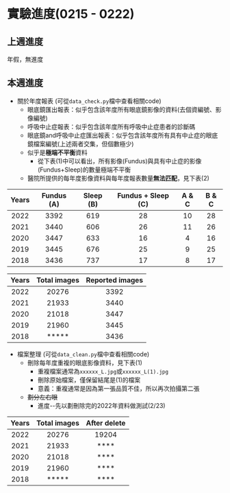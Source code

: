 # **實驗進度(0215 - 0222)**

## 上週進度
年假，無進度

## 本週進度
* 關於年度報表 (可從`data_check.py`檔中查看相關code)
  * 眼底鏡匯出報表：似乎包含該年度所有眼底鏡影像的資料(去個資編號、影像編號)
  * 呼吸中止症報表：似乎包含該年度所有呼吸中止症患者的診斷碼
  * 眼底鏡and呼吸中止症匯出報表：似乎包含該年度所有具有中止症的眼底鏡檔案編號(上述兩者交集，但個數極少)
  * 似乎是**極端不平衡**資料 
    * 從下表(1)中可以看出，所有影像(Fundus)與具有中止症的影像(Fundus+Sleep)的數量極端不平衡
  * 醫院所提供的每年度影像資料與每年度報表數量**無法匹配**，見下表(2)

| Years | Fundus (A) | Sleep (B) | Fundus + Sleep (C) | A & C | B & C |
| :---: |  :----:    | :---:     | :------------:     | :---: | :---: |
| 2022  |  3392      |  619      |       28           | 10    | 28    |
| 2021  |  3440      |  606      |       26           | 11    | 26    |
| 2020  |  3447      |  633      |       16           | 4     | 16    |
| 2019  |  3445      |  676      |       25           | 9     | 25    |
| 2018  |  3436      |  737      |       17           | 8     | 17    |

| Years | Total images | Reported images |
| :---: | :---:        | :---:           | 
| 2022  | 20276        | 3392            |
| 2021  | 21933        | 3440            |
| 2020  | 21018        | 3447            |
| 2019  | 21960        | 3445            |
| 2018  | *****        | 3436            |

* 檔案整理 (可從`data_clean.py`檔中查看相關code)
  * 刪除每年度重複的眼底影像資料，見下表(1)
    * 重複檔案通常為`xxxxxx_L.jpg`或`xxxxxx_L(1).jpg`
    * 刪除原始檔案，僅保留結尾是(1)的檔案
    * 意義：重複通常是因為第一張品質不佳，所以再次拍攝第二張
  * ~~劃分左右眼~~
    * 進度--先以劃刪除完的2022年資料做測試(2/23)

| Years | Total images | After delete |
| :---: | :---:        | :---:        | 
| 2022  | 20276        | 19204        |
| 2021  | 21933        | ****         |
| 2020  | 21018        | ****         |
| 2019  | 21960        | ****         |
| 2018  | *****        | ****         |